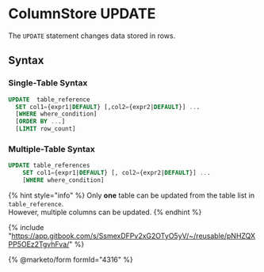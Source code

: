 # ColumnStore UPDATE

The `UPDATE` statement changes data stored in rows.

## Syntax

### Single-Table Syntax

```sql
UPDATE  table_reference 
  SET col1={expr1|DEFAULT} [,col2={expr2|DEFAULT}] ...
  [WHERE where_condition]
  [ORDER BY ...]
  [LIMIT row_count]
```

### Multiple-Table Syntax

```sql
UPDATE table_references
    SET col1={expr1|DEFAULT} [, col2={expr2|DEFAULT}] ...
    [WHERE where_condition]
```

{% hint style="info" %}
Only **one** table can be updated from the table list in `table_reference`.\
However, multiple columns can be updated.
{% endhint %}

{% include "https://app.gitbook.com/s/SsmexDFPv2xG2OTyO5yV/~/reusable/pNHZQXPP5OEz2TgvhFva/" %}

{% @marketo/form formId="4316" %}
